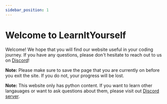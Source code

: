 ```yaml
---
sidebar_position: 1
---
```

# Welcome to LearnItYourself

Welcome! We hope that you will find our website useful in your coding journey. If you have any questions, please don't hesitate to reach out to us on [Discord](https://discord.gg/gbFTKGhPA8)! 

**Note:** Please make sure to save the page that you are currently on before you exit the site. If you do not, your progress will be lost.

**Note:** This website only has python content. If you want to learn other langauages or want to ask questions about them, please visit out [Discord server](https://discord.gg/gbFTKGhPA8).
